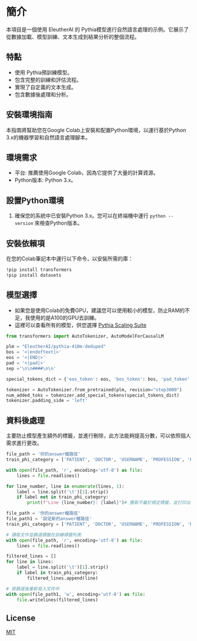# 簡介
本項目是一個使用 EleutherAI 的 Pythia模型進行自然語言處理的示例。它展示了從數據加載、模型訓練、文本生成到結果分析的整個流程。
## 特點
- 使用 Pythia預訓練模型。
- 包含完整的訓練和評估流程。
- 實現了自定義的文本生成。
- 包含數據後處理和分析。
## 安裝環境指南
本指南將幫助您在Google Colab上安裝和配置Python環境，以運行基於Python 3.x的機器學習和自然語言處理腳本。
## 環境需求
* 平台: 推薦使用Google Colab，因為它提供了大量的計算資源。
* Python版本: Python 3.x。
## 設置Python環境
1. 確保您的系統中已安裝Python 3.x。您可以在終端機中運行 `python --version`  來檢查Python版本。
## 安裝依賴項
在您的Colab筆記本中運行以下命令，以安裝所需的庫：

```bash
!pip install transformers
!pip install datasets
```

## 模型選擇
- 如果您是使用Colab的免費GPU，建議您可以使用較小的模型，防止RAM的不足，我使用的是A100的GPU去訓練。
- 這裡可以查看所有的模型，供您選擇 [Pythia Scaling Suite](https://huggingface.co/collections/EleutherAI/pythia-scaling-suite-64fb5dfa8c21ebb3db7ad2e1)

```python
from transformers import AutoTokenizer, AutoModelForCausalLM

plm = "EleutherAI/pythia-410m-deduped"
bos = '<|endoftext|>'
eos = '<|END|>'
pad = '<|pad|>'
sep ='\n\n####\n\n'

special_tokens_dict = {'eos_token': eos, 'bos_token': bos, 'pad_token': pad, 'sep_token': sep}

tokenizer = AutoTokenizer.from_pretrained(plm, revision="step3000")
num_added_toks = tokenizer.add_special_tokens(special_tokens_dict)
tokenizer.padding_side = 'left'
```

## 資料後處理
主要防止模型產生額外的標籤，並進行刪除，此方法能夠提高分數，可以依照個人需求進行更改。
```python
file_path = '你的answer檔路徑'
train_phi_category = ['PATIENT', 'DOCTOR', 'USERNAME', 'PROFESSION', 'ROOM', 'DEPARTMENT', 'HOSPITAL', 'ORGANIZATION', 'STREET', 'CITY', 'STATE', 'COUNTRY', 'ZIP', 'LOCATION-OTHER', 'AGE', 'DATE', 'TIME', 'DURATION', 'SET', 'PHONE', 'FAX', 'EMAIL', 'URL', 'IPADDR', 'SSN', 'MEDICALRECORD', 'HEALTHPLAN', 'ACCOUNT', 'LICENSE', 'VEHICLE', 'DEVICE', 'BIOID', 'IDNUM']

with open(file_path, 'r', encoding='utf-8') as file:
    lines = file.readlines()

for line_number, line in enumerate(lines, 1):
    label = line.split('\t')[1].strip()
    if label not in train_phi_category:
        print(f"Line {line_number}: {label}")# 獲取不屬於規定標籤，並打印出來
```
```python
file_path = '你的answer檔路徑'
file_path1 = '設定新的answer檔路徑'
train_phi_category = ['PATIENT', 'DOCTOR', 'USERNAME', 'PROFESSION', 'ROOM', 'DEPARTMENT', 'HOSPITAL', 'ORGANIZATION', 'STREET', 'CITY', 'STATE', 'COUNTRY', 'ZIP', 'LOCATION-OTHER', 'AGE', 'DATE', 'TIME', 'DURATION', 'SET', 'PHONE', 'FAX', 'EMAIL', 'URL', 'IPADDR', 'SSN', 'MEDICALRECORD', 'HEALTHPLAN', 'ACCOUNT', 'LICENSE', 'VEHICLE', 'DEVICE', 'BIOID', 'IDNUM']

# 讀取文件並篩選標籤在訓練標籤列表
with open(file_path, 'r', encoding='utf-8') as file:
    lines = file.readlines()

filtered_lines = []
for line in lines:
    label = line.split('\t')[1].strip()
    if label in train_phi_category:
        filtered_lines.append(line)

# 將篩選後重新寫入文件中
with open(file_path1, 'w', encoding='utf-8') as file:
    file.writelines(filtered_lines)
```

## License

[MIT](https://choosealicense.com/licenses/mit/)

